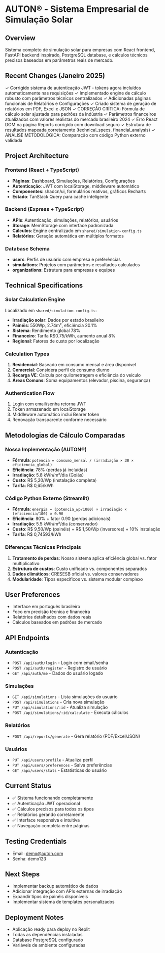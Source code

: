 # AUTON® - Sistema Empresarial de Simulação Solar

## Overview
Sistema completo de simulação solar para empresas com React frontend, FastAPI backend inspirado, PostgreSQL database, e cálculos técnicos precisos baseados em parâmetros reais de mercado.

## Recent Changes (Janeiro 2025)
✓ Corrigido sistema de autenticação JWT - tokens agora incluídos automaticamente nas requisições
✓ Implementado engine de cálculo robusto com parâmetros técnicos centralizados
✓ Adicionadas páginas funcionais de Relatórios e Configurações
✓ Criado sistema de geração de relatórios em PDF, Excel e JSON
✓ CORREÇÃO CRÍTICA: Fórmula de cálculo solar ajustada para padrões da indústria
✓ Parâmetros financeiros atualizados com valores realistas do mercado brasileiro 2024
✓ Erro React DOM na página Reports corrigido com download seguro
✓ Estrutura de resultados mapeada corretamente (technical_specs, financial_analysis)
✓ ANÁLISE METODOLÓGICA: Comparação com código Python externo validada

## Project Architecture

### Frontend (React + TypeScript)
- **Páginas**: Dashboard, Simulações, Relatórios, Configurações
- **Autenticação**: JWT com localStorage, middleware automático
- **Componentes**: shadcn/ui, formulários reativos, gráficos Recharts
- **Estado**: TanStack Query para cache inteligente

### Backend (Express + TypeScript)
- **APIs**: Autenticação, simulações, relatórios, usuários
- **Storage**: MemStorage com interface padronizada
- **Cálculos**: Engine centralizado em `shared/simulation-config.ts`
- **Relatórios**: Geração automática em múltiplos formatos

### Database Schema
- **users**: Perfis de usuário com empresa e preferências
- **simulations**: Projetos com parâmetros e resultados calculados
- **organizations**: Estrutura para empresas e equipes

## Technical Specifications

### Solar Calculation Engine
Localizado em `shared/simulation-config.ts`:
- **Irradiação solar**: Dados por estado brasileiro
- **Painéis**: 550Wp, 2.74m², eficiência 20.1%
- **Sistema**: Rendimento global 78%
- **Financeiro**: Tarifa R$0.75/kWh, aumento anual 8%
- **Regional**: Fatores de custo por localização

### Calculation Types
1. **Residencial**: Baseado em consumo mensal e área disponível
2. **Comercial**: Considera perfil de consumo diurno
3. **Recarga VE**: Calcula por quilometragem e eficiência do veículo
4. **Áreas Comuns**: Soma equipamentos (elevador, piscina, segurança)

### Authentication Flow
1. Login com email/senha retorna JWT
2. Token armazenado em localStorage
3. Middleware automático inclui Bearer token
4. Renovação transparente conforme necessário

## Metodologias de Cálculo Comparadas

### Nossa Implementação (AUTON®)
- **Fórmula**: `potencia = consumo_mensal / (irradiação × 30 × eficiencia_global)`
- **Eficiência**: 78% (perdas já incluídas)
- **Irradiação**: 5.8 kWh/m²/dia (Goiás)
- **Custo**: R$ 5,20/Wp (instalação completa)
- **Tarifa**: R$ 0,65/kWh

### Código Python Externo (Streamlit)
- **Fórmula**: `energia = (potencia_wp/1000) × irradiação × (eficiencia/100) × 0.90`
- **Eficiência**: 80% + fator 0.90 (perdas adicionais)
- **Irradiação**: 5.5 kWh/m²/dia (conservador)
- **Custo**: R$ 9,50/Wp (painéis) + R$ 1,50/Wp (inversores) + 10% instalação
- **Tarifa**: R$ 0,74593/kWh

### Diferenças Técnicas Principais
1. **Tratamento de perdas**: Nosso sistema aplica eficiência global vs. fator multiplicativo
2. **Estrutura de custos**: Custo unificado vs. componentes separados
3. **Dados climáticos**: CRESESB oficial vs. valores conservadores
4. **Modularidade**: Tipos específicos vs. sistema modular complexo

## User Preferences
- Interface em português brasileiro
- Foco em precisão técnica e financeira
- Relatórios detalhados com dados reais
- Cálculos baseados em padrões de mercado

## API Endpoints

### Autenticação
- `POST /api/auth/login` - Login com email/senha
- `POST /api/auth/register` - Registro de usuário
- `GET /api/auth/me` - Dados do usuário logado

### Simulações
- `GET /api/simulations` - Lista simulações do usuário
- `POST /api/simulations` - Cria nova simulação
- `PUT /api/simulations/:id` - Atualiza simulação
- `POST /api/simulations/:id/calculate` - Executa cálculos

### Relatórios
- `POST /api/reports/generate` - Gera relatório (PDF/Excel/JSON)

### Usuários
- `PUT /api/users/profile` - Atualiza perfil
- `PUT /api/users/preferences` - Salva preferências
- `GET /api/users/stats` - Estatísticas do usuário

## Current Status
- ✅ Sistema funcionando completamente
- ✅ Autenticação JWT operacional
- ✅ Cálculos precisos para todos os tipos
- ✅ Relatórios gerando corretamente
- ✅ Interface responsiva e intuitiva
- ✅ Navegação completa entre páginas

## Testing Credentials
- Email: demo@auton.com
- Senha: demo123

## Next Steps
- Implementar backup automático de dados
- Adicionar integração com APIs externas de irradiação
- Expandir tipos de painéis disponíveis
- Implementar sistema de templates personalizados

## Deployment Notes
- Aplicação ready para deploy no Replit
- Todas as dependências instaladas
- Database PostgreSQL configurado
- Variáveis de ambiente configuradas